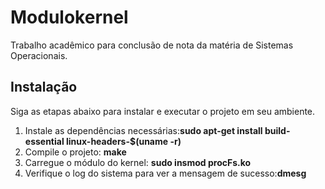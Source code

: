 # Modulokernel

Trabalho acadêmico para conclusão de nota da matéria de Sistemas Operacionais.

## Instalação

Siga as etapas abaixo para instalar e executar o projeto em seu ambiente.

1. Instale as dependências necessárias:<strong>sudo apt-get install build-essential linux-headers-$(uname -r)</strong>
2. Compile o projeto: <strong>make</strong>
3. Carregue o módulo do kernel: <strong>sudo insmod procFs.ko</strong>
4. Verifique o log do sistema para ver a mensagem de sucesso:<strong>dmesg</strong>



